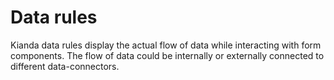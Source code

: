 # Data rules

Kianda data rules display the actual flow of data while interacting with form components. The flow of data could be internally or externally connected to different data-connectors.